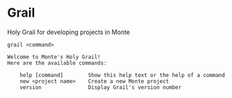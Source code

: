 # Grail
Holy Grail for developing projects in Monte

```
grail <command>

Welcome to Monte's Holy Grail!
Here are the available commands:

    help [command]        Show this help text or the help of a command
    new <project name>    Create a new Monte project
    version               Display Grail's version number
```
